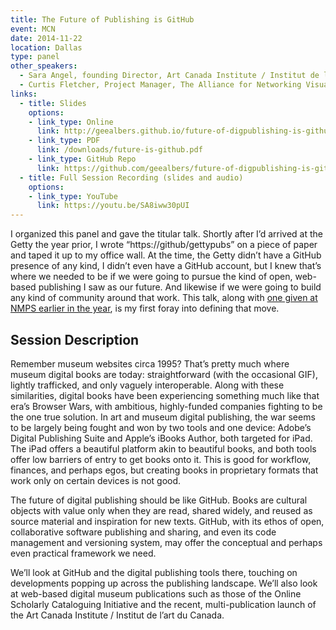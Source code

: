 ```yaml
---
title: The Future of Publishing is GitHub
event: MCN
date: 2014-11-22
location: Dallas
type: panel
other_speakers:
  - Sara Angel, founding Director, Art Canada Institute / Institut de l’art du Canada
  - Curtis Fletcher, Project Manager, The Alliance for Networking Visual Culture 
links:
  - title: Slides 
    options:
    - link_type: Online
      link: http://geealbers.github.io/future-of-digpublishing-is-github/
    - link_type: PDF
      link: /downloads/future-is-github.pdf
    - link_type: GitHub Repo
      link: https://github.com/geealbers/future-of-digpublishing-is-github
  - title: Full Session Recording (slides and audio)
    options:
    - link_type: YouTube
      link: https://youtu.be/SA8iww30pUI
---
```


I organized this panel and gave the titular talk. Shortly after I’d arrived at the Getty the year prior, I wrote “https://github/gettypubs” on a piece of paper and taped it up to my office wall. At the time, the Getty didn’t have a GitHub presence of any kind, I didn’t even have a GitHub account, but I knew that’s where we needed to be if we were going to pursue the kind of open, web-based publishing I saw as our future. And likewise if we were going to build any kind of community around that work. This talk, along with [one given at NMPS earlier in the year](/talks/digital-publishing-101.md), is my first foray into defining that move.

## Session Description

Remember museum websites circa 1995? That’s pretty much where museum digital books are today: straightforward (with the occasional GIF), lightly trafficked, and only vaguely interoperable. Along with these similarities, digital books have been experiencing something much like that era’s Browser Wars, with ambitious, highly-funded companies fighting to be the one true solution. In art and museum digital publishing, the war seems to be largely being fought and won by two tools and one device: Adobe’s Digital Publishing Suite and Apple’s iBooks Author, both targeted for iPad. The iPad offers a beautiful platform akin to beautiful books, and both tools offer low barriers of entry to get books onto it. This is good for workflow, finances, and perhaps egos, but creating books in proprietary formats that work only on certain devices is not good. 

The future of digital publishing should be like GitHub. Books are cultural objects with value only when they are read, shared widely, and reused as source material and inspiration for new texts. GitHub, with its ethos of open, collaborative software publishing and sharing, and even its code management and versioning system, may offer the conceptual and perhaps even practical framework we need.

We’ll look at GitHub and the digital publishing tools there, touching on developments popping up across the publishing landscape. We’ll also look at web-based digital museum publications such as those of the Online Scholarly Cataloguing Initiative and the recent, multi-publication launch of the Art Canada Institute / Institut de l’art du Canada.

